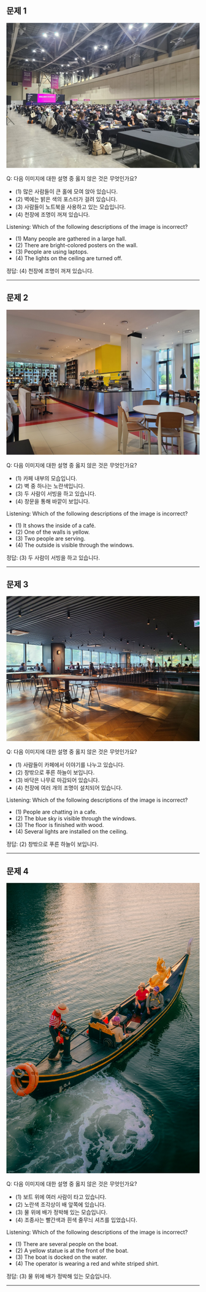 ## 문제 1

![image](busan_dive.jpg)

Q: 다음 이미지에 대한 설명 중 옳지 않은 것은 무엇인가요?

- (1) 많은 사람들이 큰 홀에 모여 앉아 있습니다.
- (2) 벽에는 밝은 색의 포스터가 걸려 있습니다.
- (3) 사람들이 노트북을 사용하고 있는 모습입니다.
- (4) 천장에 조명이 꺼져 있습니다.

Listening: Which of the following descriptions of the image is incorrect?

- (1) Many people are gathered in a large hall.
- (2) There are bright-colored posters on the wall.
- (3) People are using laptops.
- (4) The lights on the ceiling are turned off.

정답: (4) 천장에 조명이 꺼져 있습니다.

----------------------------------

## 문제 2

![image](local_stitch_terrarosa.jpg)

Q: 다음 이미지에 대한 설명 중 옳지 않은 것은 무엇인가요?
- (1) 카페 내부의 모습입니다.
- (2) 벽 중 하나는 노란색입니다.
- (3) 두 사람이 서빙을 하고 있습니다.
- (4) 창문을 통해 바깥이 보입니다.

Listening: Which of the following descriptions of the image is incorrect?
- (1) It shows the inside of a café.
- (2) One of the walls is yellow.
- (3) Two people are serving.
- (4) The outside is visible through the windows.

정답: (3) 두 사람이 서빙을 하고 있습니다.

----------------------------------

## 문제 3

![image](seolleung_terrarosa.jpg)

Q: 다음 이미지에 대한 설명 중 옳지 않은 것은 무엇인가요?
- (1) 사람들이 카페에서 이야기를 나누고 있습니다.
- (2) 창밖으로 푸른 하늘이 보입니다.
- (3) 바닥은 나무로 마감되어 있습니다.
- (4) 천장에 여러 개의 조명이 설치되어 있습니다.

Listening: Which of the following descriptions of the image is incorrect?
- (1) People are chatting in a cafe.
- (2) The blue sky is visible through the windows.
- (3) The floor is finished with wood.
- (4) Several lights are installed on the ceiling.

정답: (2) 창밖으로 푸른 하늘이 보입니다.

----------------------------------

## 문제 4

![image](testImg.jpg)

Q: 다음 이미지에 대한 설명 중 옳지 않은 것은 무엇인가요?
- (1) 보트 위에 여러 사람이 타고 있습니다.
- (2) 노란색 조각상이 배 앞쪽에 있습니다.
- (3) 물 위에 배가 정박해 있는 모습입니다.
- (4) 조종사는 빨간색과 흰색 줄무늬 셔츠를 입었습니다.

Listening: Which of the following descriptions of the image is incorrect?
- (1) There are several people on the boat.
- (2) A yellow statue is at the front of the boat.
- (3) The boat is docked on the water.
- (4) The operator is wearing a red and white striped shirt.

정답: (3) 물 위에 배가 정박해 있는 모습입니다.

----------------------------------

